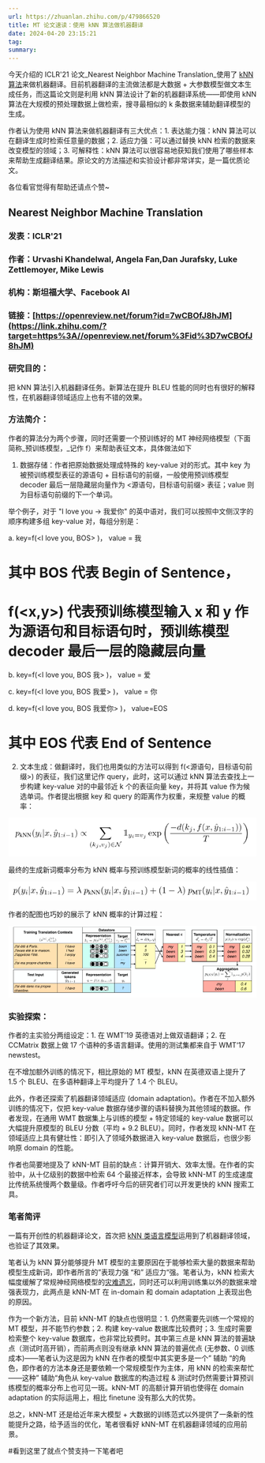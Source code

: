 ```yaml
---
url: https://zhuanlan.zhihu.com/p/479866520
title: MT 论文速读：使用 kNN 算法做机器翻译
date: 2024-04-20 23:15:21
tag: 
summary: 
---
```

今天介绍的 ICLR'21 论文_Nearest Neighbor Machine Translation_使用了 [kNN 算法](https://zhuanlan.zhihu.com/p/25994179)来做机器翻译。目前机器翻译的主流做法都是大数据 + 大参数模型做文本生成任务，而这篇论文则是利用 kNN 算法设计了新的机器翻译系统——即使用 kNN 算法在大规模的预处理数据上做检索，搜寻最相似的 k 条数据来辅助翻译模型的生成。

作者认为使用 kNN 算法来做机器翻译有三大优点：1. 表达能力强：kNN 算法可以在翻译生成时检索任意量的数据；2. 适应力强：可以通过替换 kNN 检索的数据来改变模型的领域；3. 可解释性：kNN 算法可以很容易地获知我们使用了哪些样本来帮助生成翻译结果。原论文的方法描述和实验设计都非常详实，是一篇优质论文。

各位看官觉得有帮助还请点个赞~

## Nearest Neighbor Machine Translation

### 发表：ICLR'21

### 作者：Urvashi Khandelwal, Angela Fan,Dan Jurafsky, Luke Zettlemoyer, Mike Lewis

### 机构：斯坦福大学、Facebook AI

### 链接：[https://openreview.net/forum?id=7wCBOfJ8hJM](https://link.zhihu.com/?target=https%3A//openreview.net/forum%3Fid%3D7wCBOfJ8hJM)

### 研究目的：

把 kNN 算法引入机器翻译任务。新算法在提升 BLEU 性能的同时也有很好的解释性，在机器翻译领域适应上也有不错的效果。

### 方法简介：

作者的算法分为两个步骤，同时还需要一个预训练好的 MT 神经网络模型（下面简称_预训练模型，_记作 f）来帮助表征文本，具体做法如下

1.  数据存储：作者把原始数据处理成特殊的 key-value 对的形式。其中 key 为被预训练模型表征的源语句 + 目标语句的前缀，一般使用预训练模型 decoder 最后一层隐藏层向量作为 <源语句，目标语句前缀> 表征；value 则为目标语句前缀的下一个单词。

举个例子，对于 "I love you -> 我爱你" 的英中语对，我们可以按照中文侧汉字的顺序构建多组 key-value 对，每组分别是：

a. key=f(<I love you, BOS> )， value = 我

# 其中 BOS 代表 Begin of Sentence，

# f(<x,y>) 代表预训练模型输入 x 和 y 作为源语句和目标语句时，预训练模型 decoder 最后一层的隐藏层向量

b. key=f(<I love you, BOS 我> )， value = 爱

c. key=f(<I love you, BOS 我爱> )， value = 你

d. key=f(<I love you, BOS 我爱你> )， value=EOS

# 其中 EOS 代表 End of Sentence

2. 文本生成：做翻译时，我们也用类似的方法可以得到 f(<源语句，目标语句前缀>) 的表征，我们这里记作 query，此时，这可以通过 kNN 算法去查找上一步构建 key-value 对的中最邻近 k 个的表征向量 key，并将其 value 作为候选单词。作者提出根据 key 和 query 的距离作为权重，来规整 value 的概率：

![](<assets/1713626121496.png>)

最终的生成新词概率分布为 kNN 概率与预训练模型新词的概率的线性插值：

![](<assets/1713626121588.png>)

作者的配图也巧妙的展示了 kNN 概率的计算过程：

![](<assets/1713626121673.png>)

### 实验探索：

作者的主实验分两组设定：1. 在 WMT’19 英德语对上做双语翻译；2. 在 CCMatrix 数据上做 17 个语种的多语言翻译。使用的测试集都来自于 WMT‘17 newstest。

在不增加额外训练的情况下，相比原始的 MT 模型，kNN 在英德双语上提升了 1.5 个 BLEU、在多语种翻译上平均提升了 1.4 个 BLEU。

此外，作者还探索了机器翻译领域适应 (domain adaptation)。作者在不加入额外训练的情况下，仅把 key-value 数据存储步骤的语料替换为其他领域的数据。作者发现，在通用 WMT 数据集上与训练的模型 + 特定领域的 key-value 数据可以大幅提升原模型的 BLEU 分数（平均 + 9.2 BLEU）。同时，作者发现 kNN-MT 在领域适应上具有健壮性：即引入了领域外数据进入 key-value 数据后，也很少影响原 domain 的性能。

作者也简要地提及了 kNN-MT 目前的缺点：计算开销大、效率太慢。在作者的实验中，从十亿级别的数据中检索 64 个最接近样本，会导致 kNN-MT 的生成速度比传统系统慢两个数量级。作者呼吁今后的研究者们可以开发更快的 kNN 搜索工具。

### 笔者简评

一篇有开创性的机器翻译论文，首次把 [kNN 类语言模型](https://zhuanlan.zhihu.com/p/90890672)运用到了机器翻译领域，也验证了其效果。

笔者认为 kNN 算分能够提升 MT 模型的主要原因在于能够检索大量的数据来帮助模型生成新词，即作者所言的”表现力强 “和” 适应力“强。笔者认为，kNN 检索大幅度缓解了常规神经网络模型的[灾难遗忘](https://link.zhihu.com/?target=https%3A//www.cnblogs.com/JarvanWang/p/9152636.html)，同时还可以利用训练集以外的数据来增强表现力，此两点是 kNN-MT 在 in-domain 和 domain adaptation 上表现出色的原因。

作为一个新方法，目前 kNN-MT 的缺点也很明显：1. 仍然需要先训练一个常规的 MT 模型，并不能节约参数；2. 构建 key-value 数据库比较费时；3. 生成时需要检索整个 key-value 数据库，也非常比较费时。其中第三点是 kNN 算法的普遍缺点（测试时高开销），而前两点则没有继承 kNN 算法的普遍优点 (无参数、0 训练成本)——笔者认为这是因为 kNN 在作者的模型中其实更多是一个” 辅助 “的角色，即作者的方法本身还是要依赖一个常规模型作为主体，用 kNN 的检索来帮忙——这种” 辅助“角色从 key-value 数据库的构造过程 & 测试时仍然需要计算预训练模型的概率分布上也可见一斑。kNN-MT 的高额计算开销也使得在 domain adaptation 的实际运用上，相比 finetune 没有那么大的优势。

总之，kNN-MT 还是给近年来大模型 + 大数据的训练范式以外提供了一条新的性能提升之路，给予适当的优化，笔者很看好 kNN-MT 在机器翻译领域的应用前景。

#看到这里了就点个赞支持一下笔者吧